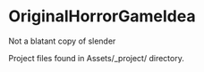 # OriginalHorrorGameIdea
Not a blatant copy of slender

Project files found in Assets/_project/ directory.
